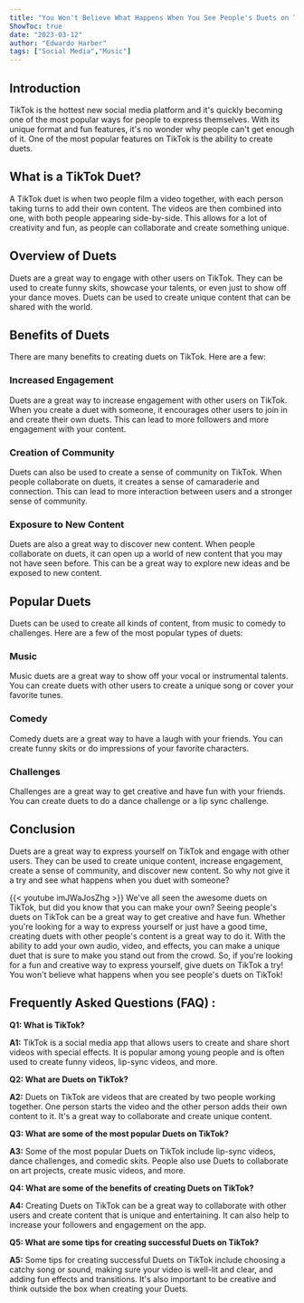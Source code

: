 ```yaml
---
title: "You Won't Believe What Happens When You See People's Duets on TikTok!"
ShowToc: true 
date: "2023-03-12"
author: "Edwardo Harber" 
tags: ["Social Media","Music"]
---
```

## Introduction
TikTok is the hottest new social media platform and it's quickly becoming one of the most popular ways for people to express themselves. With its unique format and fun features, it's no wonder why people can't get enough of it. One of the most popular features on TikTok is the ability to create duets.

## What is a TikTok Duet?
A TikTok duet is when two people film a video together, with each person taking turns to add their own content. The videos are then combined into one, with both people appearing side-by-side. This allows for a lot of creativity and fun, as people can collaborate and create something unique.

## Overview of Duets
Duets are a great way to engage with other users on TikTok. They can be used to create funny skits, showcase your talents, or even just to show off your dance moves. Duets can be used to create unique content that can be shared with the world.

## Benefits of Duets
There are many benefits to creating duets on TikTok. Here are a few:

### Increased Engagement
Duets are a great way to increase engagement with other users on TikTok. When you create a duet with someone, it encourages other users to join in and create their own duets. This can lead to more followers and more engagement with your content.

### Creation of Community
Duets can also be used to create a sense of community on TikTok. When people collaborate on duets, it creates a sense of camaraderie and connection. This can lead to more interaction between users and a stronger sense of community.

### Exposure to New Content
Duets are also a great way to discover new content. When people collaborate on duets, it can open up a world of new content that you may not have seen before. This can be a great way to explore new ideas and be exposed to new content.

## Popular Duets
Duets can be used to create all kinds of content, from music to comedy to challenges. Here are a few of the most popular types of duets:

### Music
Music duets are a great way to show off your vocal or instrumental talents. You can create duets with other users to create a unique song or cover your favorite tunes.

### Comedy
Comedy duets are a great way to have a laugh with your friends. You can create funny skits or do impressions of your favorite characters.

### Challenges
Challenges are a great way to get creative and have fun with your friends. You can create duets to do a dance challenge or a lip sync challenge.

## Conclusion
Duets are a great way to express yourself on TikTok and engage with other users. They can be used to create unique content, increase engagement, create a sense of community, and discover new content. So why not give it a try and see what happens when you duet with someone?

{{< youtube imJWaJosZhg >}} 
We've all seen the awesome duets on TikTok, but did you know that you can make your own? Seeing people's duets on TikTok can be a great way to get creative and have fun. Whether you're looking for a way to express yourself or just have a good time, creating duets with other people's content is a great way to do it. With the ability to add your own audio, video, and effects, you can make a unique duet that is sure to make you stand out from the crowd. So, if you're looking for a fun and creative way to express yourself, give duets on TikTok a try! You won't believe what happens when you see people's duets on TikTok!

## Frequently Asked Questions (FAQ) :
**Q1: What is TikTok?**

**A1:** TikTok is a social media app that allows users to create and share short videos with special effects. It is popular among young people and is often used to create funny videos, lip-sync videos, and more.

**Q2: What are Duets on TikTok?**

**A2:** Duets on TikTok are videos that are created by two people working together. One person starts the video and the other person adds their own content to it. It's a great way to collaborate and create unique content.

**Q3: What are some of the most popular Duets on TikTok?**

**A3:** Some of the most popular Duets on TikTok include lip-sync videos, dance challenges, and comedic skits. People also use Duets to collaborate on art projects, create music videos, and more.

**Q4: What are some of the benefits of creating Duets on TikTok?**

**A4:** Creating Duets on TikTok can be a great way to collaborate with other users and create content that is unique and entertaining. It can also help to increase your followers and engagement on the app.

**Q5: What are some tips for creating successful Duets on TikTok?**

**A5:** Some tips for creating successful Duets on TikTok include choosing a catchy song or sound, making sure your video is well-lit and clear, and adding fun effects and transitions. It's also important to be creative and think outside the box when creating your Duets.


